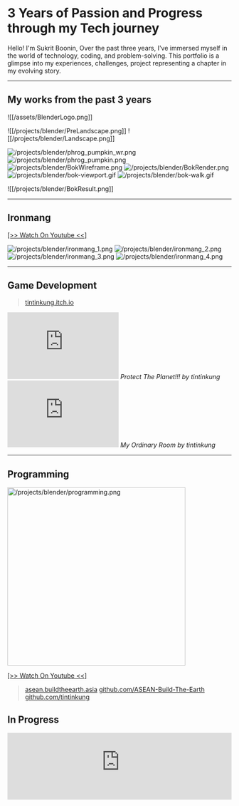 # 3 Years of Passion and Progress through my Tech journey

Hello! I'm Sukrit Boonin, Over the past three years, I've immersed myself in the world of technology, coding, and problem-solving. This portfolio is a glimpse into my experiences, challenges, project representing a chapter in my evolving story.

---

## My works from the past 3 years
![[/assets/BlenderLogo.png]]

![[/projects/blender/PreLandscape.png]]
![[/projects/blender/Landscape.png]]

<div class="grid gap-4 grid-cols-2 grid-rows-3">
    <img class="internal new my-0" src="/projects/blender/phrog_pumpkin_wr.png" alt="/projects/blender/phrog_pumpkin_wr.png" />
    <img class="internal new my-0" src="/projects/blender/phrog_pumpkin.png" alt="/projects/blender/phrog_pumpkin.png" />
    <img class="internal new my-0" src="/projects/blender/BokWireframe.png" alt="/projects/blender/BokWireframe.png" />
    <img class="internal new my-0" src="/projects/blender/BokRender.png" alt="/projects/blender/BokRender.png" />
    <img class="internal new my-0" src="/projects/blender/bok-viewport.gif" alt="/projects/blender/bok-viewport.gif" />
    <img class="internal new my-0" src="/projects/blender/bok-walk.gif" alt="/projects/blender/bok-walk.gif" />
</div>

![[/projects/blender/BokResult.png]]

---
## Ironmang
[[\>\> Watch On Youtube \<\<]](https://youtu.be/jx8poinmrQg?si=gcIQ_HAnnpS57SsQ)

<div class="grid gap-2 grid-cols-2 grid-rows-1 mt-5">
    <img class="internal new my-0" src="/projects/blender/ironmang_1.png" alt="/projects/blender/ironmang_1.png" />
    <img class="internal new my-0" src="/projects/blender/ironmang_2.png" alt="/projects/blender/ironmang_2.png" />
</div>
<div class="grid gap-2 grid-cols-2 grid-rows-1 my-2">
    <img class="internal new my-0" src="/projects/blender/ironmang_3.png" alt="/projects/blender/ironmang_3.png" />
    <img class="internal new my-0" src="/projects/blender/ironmang_4.png" alt="/projects/blender/ironmang_4.png" />
</div>

---

## Game Development

> [tintinkung.itch.io](https://tintinkung.itch.io)

<div class="grid gap-4 grid-cols-2 grid-rows-1">
    <div class="flex-auto text-center">
        <iframe class="max-w-20 max-h-20 my-2" width="250" frameborder="0" src="https://itch.io/embed/1178333?linkback=true&amp;bg_color=0f0f0f&amp;fg_color=ededed&amp;border_color=464646">
        </iframe>
        <i>Protect The Planet!!! by tintinkung</i>
    </div>
    <div class="flex-auto text-center">
        <iframe class="max-w-20 max-h-20 my-2" width="250" frameborder="0" src="https://itch.io/embed/1195540?bg_color=0f0f0f&amp;fg_color=ededed&amp;border_color=464646" >
        </iframe>
        <i>My Ordinary Room by tintinkung</i>
    </div>
</div>

---

## Programming

<img class="internal new my-4" width="400" src="/projects/blender/programming.png" alt="/projects/blender/programming.png" />

[[\>\> Watch On Youtube \<\<]](https://youtu.be/1sE8nxP-7y8)


> [asean.buildtheearth.asia](https://asean.buildtheearth.asia)
> [github.com/ASEAN-Build-The-Earth](https://github.com/ASEAN-Build-The-Earth)
> [github.com/tintinkung](https://github.com/tintinkung)

## In Progress

<iframe class="my-2" width="100%" frameborder="0" src="https://deploy-preview-4--twofeetcat.netlify.app/"></iframe>